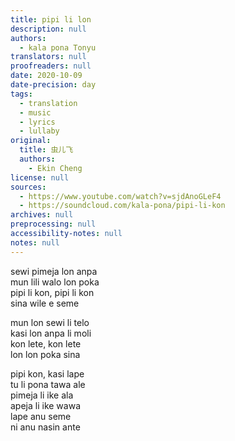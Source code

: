 ```yaml
---
title: pipi li lon
description: null
authors:
  - kala pona Tonyu
translators: null
proofreaders: null
date: 2020-10-09
date-precision: day
tags:
  - translation
  - music
  - lyrics
  - lullaby
original:
  title: 虫儿飞
  authors:
    - Ekin Cheng
license: null
sources:
  - https://www.youtube.com/watch?v=sjdAnoGLeF4
  - https://soundcloud.com/kala-pona/pipi-li-kon
archives: null
preprocessing: null
accessibility-notes: null
notes: null
---
```


sewi pimeja lon anpa  \
mun lili walo lon poka  \
pipi li kon, pipi li kon  \
sina wile e seme

mun lon sewi li telo  \
kasi lon anpa li moli  \
kon lete, kon lete  \
lon lon poka sina

pipi kon, kasi lape  \
tu li pona tawa ale  \
pimeja li ike ala  \
apeja li ike wawa  \
lape anu seme  \
ni anu nasin ante

